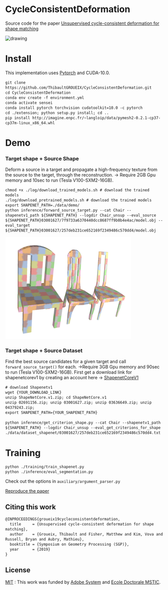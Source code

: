# **CycleConsistentDeformation**

Source code for the paper [Unsupervised cycle-consistent deformation for shape matching](http://imagine.enpc.fr/~groueixt/sgp/index.html)

<img src="http://imagine.enpc.fr/~groueixt/sgp/sgp/teaser.png" alt="drawing" width="400"/>


# Install

This implementation uses [Pytorch](http://pytorch.org/) and CUDA-10.0. 

```## Download the repository
git clone https://github.com/ThibaultGROUEIX/CycleConsistentDeformation.git
cd CycleConsistentDeformation
conda env create -f environment.yml
conda activate sensei
conda install pytorch torchvision cudatoolkit=10.0 -c pytorch
cd ./extension; python setup.py install; cd ..
pip install http://imagine.enpc.fr/~langloip/data/pymesh2-0.2.1-cp37-cp37m-linux_x86_64.whl
```

# Demo

### Target shape + Source Shape

Deform a source in a target and propagate a high-frequency texture from the source to the target, through the reconstruction. -> Require 2GB Gpu memory and 10sec to run (Tesla V100-SXM2-16GB).

```shell
chmod +x ./log/download_trained_models.sh # download the trained models
./log/download_pretrained_models.sh # download the trained models
export SHAPENET_PATH=./data/demo/
python inference/forward_source_target.py --cat Chair --shapenetv1_path ${SHAPENET_PATH} --logdir Chair_unsup --eval_source ${SHAPENET_PATH}03001627/7f9733a6370440dcc8687ff9b0b4e4ac/model.obj --eval_target ${SHAPENET_PATH}03001627/257deb231ce652169f2349486c570dd4/model.obj
```

<img src="./figures/demo00.png" alt="drawing" width="400"/>



### Target shape + Source Dataset

Find the best source candidates for a given target and call `forward_source_target()` for each. ->Require 3GB Gpu memory and 90sec to run (Tesla V100-SXM2-16GB). First get a download link for shapenetcorev1 by creating an account here ->  [ShapenetCoreV1](https://www.shapenet.org/account/) 

```shell
# download Shapenetv1
wget {YOUR_DOWNLOAD_LINK} 
unzip ShapeNetCore.v1.zip; cd ShapeNetCore.v1
unzip 02691156.zip; unzip 03001627.zip; unzip 03636649.zip; unzip 04379243.zip;
export SHAPENET_PATH={YOUR_SHAPENET_PATH}

python inference/get_criterion_shape.py --cat Chair --shapenetv1_path ${SHAPENET_PATH} --logdir Chair_unsup --eval_get_criterions_for_shape ./data/dataset_shapenet/03001627/257deb231ce652169f2349486c570dd4.txt 
```



# Training

```
python ./training/train_shapenet.py
python ./inference/eval_segmentation.py
```

Check out the options in `auxiliary/argument_parser.py`

[Reproduce the paper](./paper.md)


## Citing this work

```
@INPROCEEDINGS{groueix19cycleconsistentdeformation,
  title     = {Unsupervised cycle-consistent deformation for shape matching},
  author    = {Groueix, Thibault and Fisher, Matthew and Kim, Vova and Russell, Bryan and Aubry, Mathieu},
  booktitle = {Symposium on Geometry Processing (SGP)},
  year      = {2019}
}
```


## License

[MIT](https://github.com/ThibaultGROUEIX/AtlasNet/blob/master/license_MIT)  : This work was funded by [Adobe System](https://github.com/fxia22/pointGAN) and [Ecole Doctorale MSTIC](http://www.univ-paris-est.fr/fr/-ecole-doctorale-mathematiques-et-stic-mstic-ed-532/).